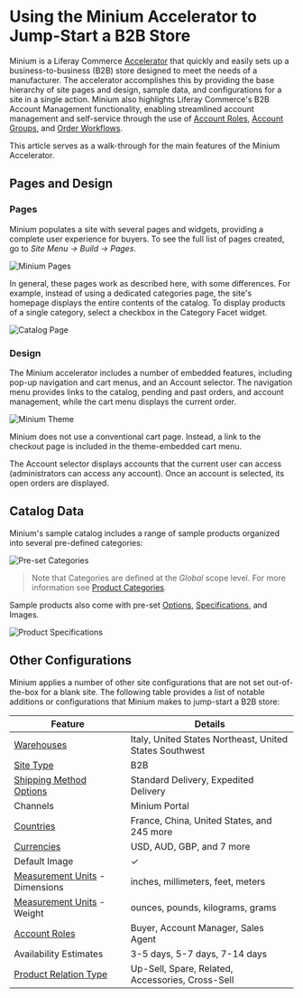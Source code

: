 # Using the Minium Accelerator to Jump-Start a B2B Store

Minium is a Liferay Commerce [Accelerator](../accelerators/) that quickly and easily sets up a business-to-business (B2B) store designed to meet the needs of a manufacturer. The accelerator accomplishes this by providing the base hierarchy of site pages and design, sample data, and configurations for a site in a single action. Minium also highlights Liferay Commerce's B2B Account Management functionality, enabling streamlined account management and self-service through the use of [Account Roles](../../../customers/account-management/account-roles/README.md), [Account Groups](../../../customers/account-management/creating-a-new-account-group/README.md), and [Order Workflows](../../../sales/order-management/order-workflows/).

This article serves as a walk-through for the main features of the Minium Accelerator.

## Pages and Design

### Pages

Minium populates a site with several pages and widgets, providing a complete user experience for buyers. To see the full list of pages created, go to *Site Menu → Build → Pages*.

![Minium Pages](./images/01.png)

In general, these pages work as described here, with some differences. For example, instead of using a dedicated categories page, the site's homepage displays the entire contents of the catalog. To display products of a single category, select a checkbox in the Category Facet widget.

![Catalog Page](./images/02.png)

### Design

The Minium accelerator includes a number of embedded features, including pop-up navigation and cart menus, and an Account selector. The navigation menu provides links to the catalog, pending and past orders, and account management, while the cart menu displays the current order.

![Minium Theme](./images/03.png)

Minium does not use a conventional cart page. Instead, a link to the checkout page is included in the theme-embedded cart menu.

The Account selector displays accounts that the current user can access (administrators can access any account). Once an account is selected, its open orders are displayed.

## Catalog Data

Minium's sample catalog includes a range of sample products organized into several pre-defined categories:

![Pre-set Categories](./images/04.png)

> Note that Categories are defined at the _Global_ scope level. For more information see [Product Categories](../../../catalog/creating-and-managing-products/categories/organizing-your-catalog-with-product-categories/README.md).

Sample products also come with pre-set [Options](../../../catalog/creating-and-managing-products/customizing-your-product-with-product-options/README.md), [Specifications](../../../catalog/creating-and-managing-products/product-information/specifications/README.md), and Images.

![Product Specifications](./images/05.png)

## Other Configurations

Minium applies a number of other site configurations that are not set out-of-the-box for a blank site. The following table provides a list of notable additions or configurations that Minium makes to jump-start a B2B store:

| Feature | Details |
| --- | --- |
| [Warehouses](../../../catalog/managing-inventory/adding-a-new-warehouse/README.md) | Italy, United States Northeast, United States Southwest |
| [Site Type](../../../getting-started/site-management-basics/sites-and-site-types/README.md) | B2B |
| [Shipping Method Options](../../../sales/shipping/using-the-flat-rate-shipping-method/README.md) | Standard Delivery, Expedited Delivery |
| Channels | Minium Portal |
| [Countries](../../../getting-started/country-options/README.md) | France, China, United States, and 245 more |
| [Currencies](../../../getting-started/currencies/adding-a-new-currency/README.md) | USD, AUD, GBP, and 7 more |
| Default Image | &#10003; |
| [Measurement Units](../../../sales/shipping/measurement-units/README.md) - Dimensions | inches, millimeters, feet, meters |
| [Measurement Units](../../../sales/shipping/measurement-units/README.md) - Weight | ounces, pounds, kilograms, grams |
| [Account Roles](../../../customers/account-management/account-roles/README.md) | Buyer, Account Manager, Sales Agent
| Availability Estimates | 3-5 days, 5-7 days, 7-14 days |
| [Product Relation Type](../../../catalog/creating-and-managing-products/product-information/related-products-up-sells-and-cross-sells/README.md) | Up-Sell, Spare, Related, Accessories, Cross-Sell  |
